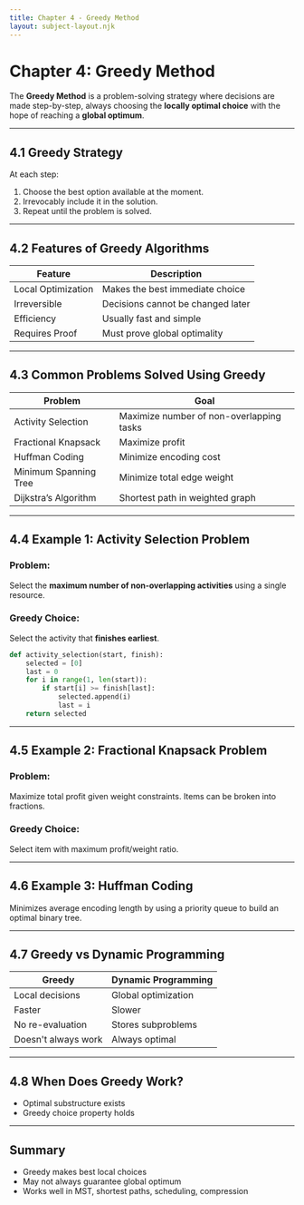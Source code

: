 ```yaml
---
title: Chapter 4 - Greedy Method
layout: subject-layout.njk
---
```


# Chapter 4: Greedy Method

The **Greedy Method** is a problem-solving strategy where decisions are made step-by-step, always choosing the **locally optimal choice** with the hope of reaching a **global optimum**.

---

## 4.1 Greedy Strategy
At each step:
1. Choose the best option available at the moment.
2. Irrevocably include it in the solution.
3. Repeat until the problem is solved.

---

## 4.2 Features of Greedy Algorithms
| Feature | Description |
|----------|-------------|
| Local Optimization | Makes the best immediate choice |
| Irreversible | Decisions cannot be changed later |
| Efficiency | Usually fast and simple |
| Requires Proof | Must prove global optimality |

---

## 4.3 Common Problems Solved Using Greedy
| Problem | Goal |
|---------|------|
| Activity Selection | Maximize number of non-overlapping tasks |
| Fractional Knapsack | Maximize profit |
| Huffman Coding | Minimize encoding cost |
| Minimum Spanning Tree | Minimize total edge weight |
| Dijkstra’s Algorithm | Shortest path in weighted graph |

---

## 4.4 Example 1: Activity Selection Problem

### Problem:
Select the **maximum number of non-overlapping activities** using a single resource.

### Greedy Choice:
Select the activity that **finishes earliest**.

```python
def activity_selection(start, finish):
    selected = [0]
    last = 0
    for i in range(1, len(start)):
        if start[i] >= finish[last]:
            selected.append(i)
            last = i
    return selected
```

---

## 4.5 Example 2: Fractional Knapsack Problem

### Problem:
Maximize total profit given weight constraints. Items can be broken into fractions.

### Greedy Choice:
Select item with maximum profit/weight ratio.

---

## 4.6 Example 3: Huffman Coding

Minimizes average encoding length by using a priority queue to build an optimal binary tree.

---

## 4.7 Greedy vs Dynamic Programming
| Greedy | Dynamic Programming |
|--------|---------------------|
| Local decisions | Global optimization |
| Faster | Slower |
| No re-evaluation | Stores subproblems |
| Doesn't always work | Always optimal |

---

## 4.8 When Does Greedy Work?

- Optimal substructure exists
- Greedy choice property holds

---

## Summary

- Greedy makes best local choices
- May not always guarantee global optimum
- Works well in MST, shortest paths, scheduling, compression
